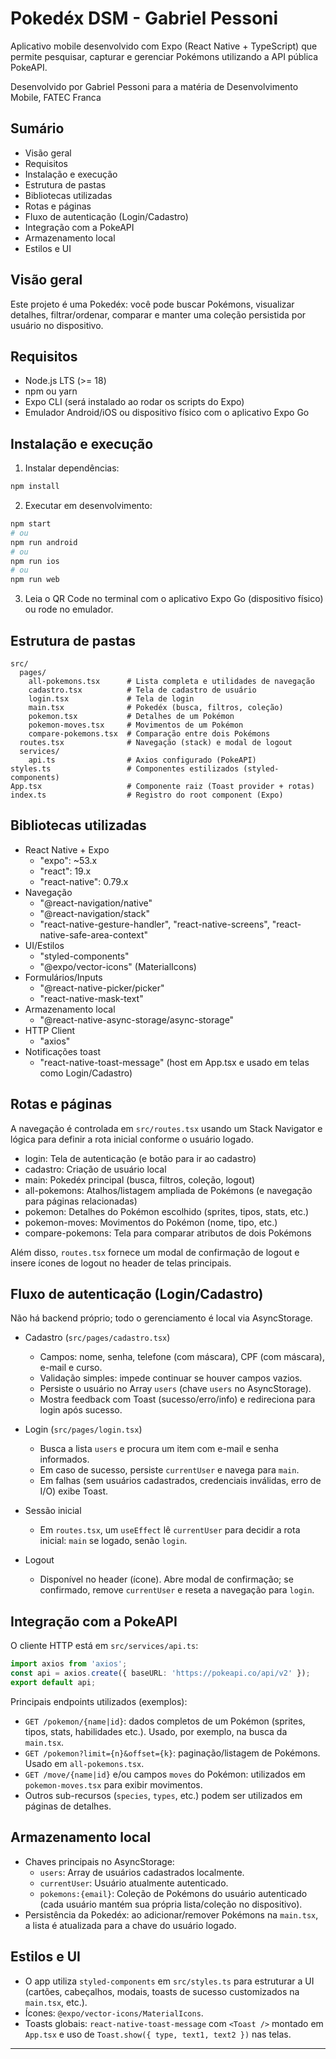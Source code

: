 # Pokedéx DSM - Gabriel Pessoni

Aplicativo mobile desenvolvido com Expo (React Native + TypeScript) que permite pesquisar, capturar e gerenciar Pokémons utilizando a API pública PokeAPI.

Desenvolvido por Gabriel Pessoni para a matéria de Desenvolvimento Mobile, FATEC Franca

## Sumário
- Visão geral
- Requisitos
- Instalação e execução
- Estrutura de pastas
- Bibliotecas utilizadas
- Rotas e páginas
- Fluxo de autenticação (Login/Cadastro)
- Integração com a PokeAPI
- Armazenamento local
- Estilos e UI

## Visão geral
Este projeto é uma Pokedéx: você pode buscar Pokémons, visualizar detalhes, filtrar/ordenar, comparar e manter uma coleção persistida por usuário no dispositivo.

## Requisitos
- Node.js LTS (>= 18)
- npm ou yarn
- Expo CLI (será instalado ao rodar os scripts do Expo)
- Emulador Android/iOS ou dispositivo físico com o aplicativo Expo Go

## Instalação e execução
1. Instalar dependências:
```bash
npm install
```
2. Executar em desenvolvimento:
```bash
npm start
# ou
npm run android
# ou
npm run ios
# ou
npm run web
```
3. Leia o QR Code no terminal com o aplicativo Expo Go (dispositivo físico) ou rode no emulador.

## Estrutura de pastas
```
src/
  pages/
    all-pokemons.tsx      # Lista completa e utilidades de navegação
    cadastro.tsx          # Tela de cadastro de usuário
    login.tsx             # Tela de login
    main.tsx              # Pokedéx (busca, filtros, coleção)
    pokemon.tsx           # Detalhes de um Pokémon
    pokemon-moves.tsx     # Movimentos de um Pokémon
    compare-pokemons.tsx  # Comparação entre dois Pokémons
  routes.tsx              # Navegação (stack) e modal de logout
  services/
    api.ts                # Axios configurado (PokeAPI)
styles.ts                 # Componentes estilizados (styled-components)
App.tsx                   # Componente raiz (Toast provider + rotas)
index.ts                  # Registro do root component (Expo)
```

## Bibliotecas utilizadas
- React Native + Expo
  - "expo": ~53.x
  - "react": 19.x
  - "react-native": 0.79.x
- Navegação
  - "@react-navigation/native"
  - "@react-navigation/stack"
  - "react-native-gesture-handler", "react-native-screens", "react-native-safe-area-context"
- UI/Estilos
  - "styled-components"
  - "@expo/vector-icons" (MaterialIcons)
- Formulários/Inputs
  - "@react-native-picker/picker"
  - "react-native-mask-text"
- Armazenamento local
  - "@react-native-async-storage/async-storage"
- HTTP Client
  - "axios"
- Notificações toast
  - "react-native-toast-message" (host em App.tsx e usado em telas como Login/Cadastro)

## Rotas e páginas
A navegação é controlada em `src/routes.tsx` usando um Stack Navigator e lógica para definir a rota inicial conforme o usuário logado.

- login: Tela de autenticação (e botão para ir ao cadastro)
- cadastro: Criação de usuário local
- main: Pokedéx principal (busca, filtros, coleção, logout)
- all-pokemons: Atalhos/listagem ampliada de Pokémons (e navegação para páginas relacionadas)
- pokemon: Detalhes do Pokémon escolhido (sprites, tipos, stats, etc.)
- pokemon-moves: Movimentos do Pokémon (nome, tipo, etc.)
- compare-pokemons: Tela para comparar atributos de dois Pokémons

Além disso, `routes.tsx` fornece um modal de confirmação de logout e insere ícones de logout no header de telas principais.

## Fluxo de autenticação (Login/Cadastro)
Não há backend próprio; todo o gerenciamento é local via AsyncStorage.

- Cadastro (`src/pages/cadastro.tsx`)
  - Campos: nome, senha, telefone (com máscara), CPF (com máscara), e-mail e curso.
  - Validação simples: impede continuar se houver campos vazios.
  - Persiste o usuário no Array `users` (chave `users` no AsyncStorage).
  - Mostra feedback com Toast (sucesso/erro/info) e redireciona para login após sucesso.

- Login (`src/pages/login.tsx`)
  - Busca a lista `users` e procura um item com e-mail e senha informados.
  - Em caso de sucesso, persiste `currentUser` e navega para `main`.
  - Em falhas (sem usuários cadastrados, credenciais inválidas, erro de I/O) exibe Toast.

- Sessão inicial
  - Em `routes.tsx`, um `useEffect` lê `currentUser` para decidir a rota inicial: `main` se logado, senão `login`.

- Logout
  - Disponível no header (ícone). Abre modal de confirmação; se confirmado, remove `currentUser` e reseta a navegação para `login`.

## Integração com a PokeAPI
O cliente HTTP está em `src/services/api.ts`:
```ts
import axios from 'axios';
const api = axios.create({ baseURL: 'https://pokeapi.co/api/v2' });
export default api;
```
Principais endpoints utilizados (exemplos):
- `GET /pokemon/{name|id}`: dados completos de um Pokémon (sprites, tipos, stats, habilidades etc.). Usado, por exemplo, na busca da `main.tsx`.
- `GET /pokemon?limit={n}&offset={k}`: paginação/listagem de Pokémons. Usado em `all-pokemons.tsx`.
- `GET /move/{name|id}` e/ou campos `moves` do Pokémon: utilizados em `pokemon-moves.tsx` para exibir movimentos.
- Outros sub-recursos (`species`, `types`, etc.) podem ser utilizados em páginas de detalhes.

## Armazenamento local
- Chaves principais no AsyncStorage:
  - `users`: Array de usuários cadastrados localmente.
  - `currentUser`: Usuário atualmente autenticado.
  - `pokemons:{email}`: Coleção de Pokémons do usuário autenticado (cada usuário mantém sua própria lista/coleção no dispositivo).
- Persistência da Pokedéx: ao adicionar/remover Pokémons na `main.tsx`, a lista é atualizada para a chave do usuário logado.

## Estilos e UI
- O app utiliza `styled-components` em `src/styles.ts` para estruturar a UI (cartões, cabeçalhos, modais, toasts de sucesso customizados na `main.tsx`, etc.).
- Ícones: `@expo/vector-icons/MaterialIcons`.
- Toasts globais: `react-native-toast-message` com `<Toast />` montado em `App.tsx` e uso de `Toast.show({ type, text1, text2 })` nas telas.

---
